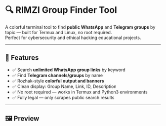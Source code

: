 # 🔍 RIMZI Group Finder Tool

A colorful terminal tool to find **public WhatsApp** and **Telegram groups** by topic — built for Termux and Linux, no root required.  
Perfect for cybersecurity and ethical hacking educational projects.

---

## 📌 Features

- ✅ Search **unlimited WhatsApp group links** by keyword  
- ✅ Find **Telegram channels/groups** by name  
- ✅ Rozhak-style **colorful output and banners**  
- ✅ Clean display: Group Name, Link, ID, Description  
- ✅ No root required — works in Termux and Python3 environments  
- ✅ Fully legal — only scrapes public search results

---

## 🖼 Preview
